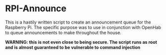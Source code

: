 # RPI-Announce
This is a hastily written script to create an announcement queue for the Raspberry Pi.  The specific purpose was to use in conjunction with OpenHab to queue announcements to make throughout the house.
 
 
 **WARNING: this is not even close to being secure.  The script runs as root and is almost guaranteed to be vulnerable to command injection**
 
 
